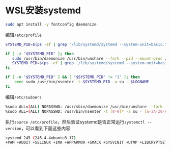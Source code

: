 # WSL安装systemd

```bash
sudo apt install -y fontconfig daemonize
```

编辑`/etc/profile`

```bash
SYSTEMD_PID=$(ps -ef | grep '/lib/systemd/systemd --system-unit=basic.target$' | grep -v unshare | awk '{print $2}')

if [ -z "$SYSTEMD_PID" ]; then
   sudo /usr/bin/daemonize /usr/bin/unshare --fork --pid --mount-proc /lib/systemd/systemd --system-unit=basic.target
   SYSTEMD_PID=$(ps -ef | grep '/lib/systemd/systemd --system-unit=basic.target$' | grep -v unshare | awk '{print $2}')
fi

if [ -n "$SYSTEMD_PID" ] && [ "$SYSTEMD_PID" != "1" ]; then
    exec sudo /usr/bin/nsenter -t $SYSTEMD_PID -a su - $LOGNAME
fi
```

编辑`/etc/sudoers`

```bash
%sudo ALL=(ALL) NOPASSWD: /usr/sbin/daemonize /usr/bin/unshare --fork --pid --mount-proc /lib/systemd/systemd --system-unit=basic.target
%sudo ALL=(ALL) NOPASSWD: /usr/bin/nsenter -t [0-9]* -a su - [a-zA-Z0-9]*
```

执行`source /etc/profile`，然后验证systemd是否正常运行`systemctl --version`，可以看到下面这些内容

```bash
systemd 245 (245.4-4ubuntu3.17)
+PAM +AUDIT +SELINUX +IMA +APPARMOR +SMACK +SYSVINIT +UTMP +LIBCRYPTSETUP +GCRYPT +GNUTLS +ACL +XZ +LZ4 +SECCOMP +BLKID +ELFUTILS +KMOD +IDN2 -IDN +PCRE2 default-hierarchy=hybrid
```





